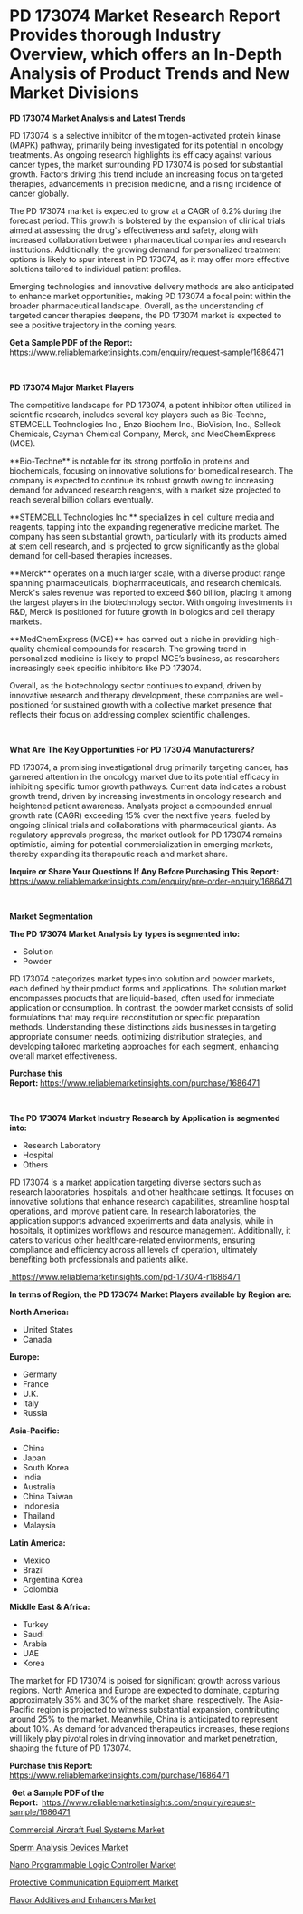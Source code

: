 <p><h1>PD 173074 Market Research Report Provides thorough Industry Overview, which offers an In-Depth Analysis of Product Trends and New Market Divisions</h1></p><p><strong>PD 173074 Market Analysis and Latest Trends</strong></p>
<p><p>PD 173074 is a selective inhibitor of the mitogen-activated protein kinase (MAPK) pathway, primarily being investigated for its potential in oncology treatments. As ongoing research highlights its efficacy against various cancer types, the market surrounding PD 173074 is poised for substantial growth. Factors driving this trend include an increasing focus on targeted therapies, advancements in precision medicine, and a rising incidence of cancer globally.</p><p>The PD 173074 market is expected to grow at a CAGR of 6.2% during the forecast period. This growth is bolstered by the expansion of clinical trials aimed at assessing the drug's effectiveness and safety, along with increased collaboration between pharmaceutical companies and research institutions. Additionally, the growing demand for personalized treatment options is likely to spur interest in PD 173074, as it may offer more effective solutions tailored to individual patient profiles.</p><p>Emerging technologies and innovative delivery methods are also anticipated to enhance market opportunities, making PD 173074 a focal point within the broader pharmaceutical landscape. Overall, as the understanding of targeted cancer therapies deepens, the PD 173074 market is expected to see a positive trajectory in the coming years.</p></p>
<p><strong>Get a Sample PDF of the Report:&nbsp;</strong> <a href="https://www.reliablemarketinsights.com/enquiry/request-sample/1686471?utm_campaign=1496&utm_medium=2&utm_source=Github&utm_content=ia&utm_term=16102024&utm_id=pd-173074">https://www.reliablemarketinsights.com/enquiry/request-sample/1686471</a></p>
<p>&nbsp;</p>
<p><strong>PD 173074 Major Market Players</strong></p>
<p><p>The competitive landscape for PD 173074, a potent inhibitor often utilized in scientific research, includes several key players such as Bio-Techne, STEMCELL Technologies Inc., Enzo Biochem Inc., BioVision, Inc., Selleck Chemicals, Cayman Chemical Company, Merck, and MedChemExpress (MCE). </p><p>**Bio-Techne** is notable for its strong portfolio in proteins and biochemicals, focusing on innovative solutions for biomedical research. The company is expected to continue its robust growth owing to increasing demand for advanced research reagents, with a market size projected to reach several billion dollars eventually.</p><p>**STEMCELL Technologies Inc.** specializes in cell culture media and reagents, tapping into the expanding regenerative medicine market. The company has seen substantial growth, particularly with its products aimed at stem cell research, and is projected to grow significantly as the global demand for cell-based therapies increases.</p><p>**Merck** operates on a much larger scale, with a diverse product range spanning pharmaceuticals, biopharmaceuticals, and research chemicals. Merck's sales revenue was reported to exceed $60 billion, placing it among the largest players in the biotechnology sector. With ongoing investments in R&D, Merck is positioned for future growth in biologics and cell therapy markets.</p><p>**MedChemExpress (MCE)** has carved out a niche in providing high-quality chemical compounds for research. The growing trend in personalized medicine is likely to propel MCE’s business, as researchers increasingly seek specific inhibitors like PD 173074.</p><p>Overall, as the biotechnology sector continues to expand, driven by innovative research and therapy development, these companies are well-positioned for sustained growth with a collective market presence that reflects their focus on addressing complex scientific challenges.</p></p>
<p>&nbsp;</p>
<p><strong>What Are The Key Opportunities For PD 173074 Manufacturers?</strong></p>
<p><p>PD 173074, a promising investigational drug primarily targeting cancer, has garnered attention in the oncology market due to its potential efficacy in inhibiting specific tumor growth pathways. Current data indicates a robust growth trend, driven by increasing investments in oncology research and heightened patient awareness. Analysts project a compounded annual growth rate (CAGR) exceeding 15% over the next five years, fueled by ongoing clinical trials and collaborations with pharmaceutical giants. As regulatory approvals progress, the market outlook for PD 173074 remains optimistic, aiming for potential commercialization in emerging markets, thereby expanding its therapeutic reach and market share.</p></p>
<p><strong>Inquire or Share Your Questions If Any Before Purchasing This Report:</strong> <a href="https://www.reliablemarketinsights.com/enquiry/pre-order-enquiry/1686471?utm_campaign=1496&utm_medium=2&utm_source=Github&utm_content=ia&utm_term=16102024&utm_id=pd-173074">https://www.reliablemarketinsights.com/enquiry/pre-order-enquiry/1686471</a></p>
<p>&nbsp;</p>
<p><strong>Market Segmentation</strong></p>
<p><strong>The PD 173074 Market Analysis by types is segmented into:</strong></p>
<p><ul><li>Solution</li><li>Powder</li></ul></p>
<p><p>PD 173074 categorizes market types into solution and powder markets, each defined by their product forms and applications. The solution market encompasses products that are liquid-based, often used for immediate application or consumption. In contrast, the powder market consists of solid formulations that may require reconstitution or specific preparation methods. Understanding these distinctions aids businesses in targeting appropriate consumer needs, optimizing distribution strategies, and developing tailored marketing approaches for each segment, enhancing overall market effectiveness.</p></p>
<p><strong>Purchase this Report:&nbsp;</strong><a href="https://www.reliablemarketinsights.com/purchase/1686471?utm_campaign=1496&utm_medium=2&utm_source=Github&utm_content=ia&utm_term=16102024&utm_id=pd-173074">https://www.reliablemarketinsights.com/purchase/1686471</a></p>
<p>&nbsp;</p>
<p><strong>The PD 173074 Market Industry Research by Application is segmented into:</strong></p>
<p><ul><li>Research Laboratory</li><li>Hospital</li><li>Others</li></ul></p>
<p><p>PD 173074 is a market application targeting diverse sectors such as research laboratories, hospitals, and other healthcare settings. It focuses on innovative solutions that enhance research capabilities, streamline hospital operations, and improve patient care. In research laboratories, the application supports advanced experiments and data analysis, while in hospitals, it optimizes workflows and resource management. Additionally, it caters to various other healthcare-related environments, ensuring compliance and efficiency across all levels of operation, ultimately benefiting both professionals and patients alike.</p></p>
<p><a href="https://www.reliablemarketinsights.com/pd-173074-r1686471?utm_campaign=1496&utm_medium=2&utm_source=Github&utm_content=ia&utm_term=16102024&utm_id=pd-173074">&nbsp;https://www.reliablemarketinsights.com/pd-173074-r1686471</a></p>
<p><strong>In terms of Region, the PD 173074 Market Players available by Region are:</strong></p>
<p>
    <p> <strong> North America: </strong>
        <ul>
            <li>United States</li>
            <li>Canada</li>
        </ul>
        </p> 
    <p> <strong> Europe: </strong>
        <ul>
            <li>Germany</li>
            <li>France</li>
            <li>U.K.</li>
            <li>Italy</li>
            <li>Russia</li>
        </ul>
        </p> 
    <p> <strong> Asia-Pacific: </strong>
        <ul>
            <li>China</li>
            <li>Japan</li>
            <li>South Korea</li>
            <li>India</li>
            <li>Australia</li>
            <li>China Taiwan</li>
            <li>Indonesia</li>
            <li>Thailand</li>
            <li>Malaysia</li>
        </ul>
        </p> 
    <p> <strong> Latin America: </strong>
        <ul>
            <li>Mexico</li>
            <li>Brazil</li>
            <li>Argentina Korea</li>
            <li>Colombia</li>
        </ul>
        </p> 
    <p> <strong> Middle East & Africa: </strong>
        <ul>
            <li>Turkey</li>
            <li>Saudi</li>
            <li>Arabia</li>
            <li>UAE</li>
            <li>Korea</li>
        </ul>
    </p>
    </p>
<p><p>The market for PD 173074 is poised for significant growth across various regions. North America and Europe are expected to dominate, capturing approximately 35% and 30% of the market share, respectively. The Asia-Pacific region is projected to witness substantial expansion, contributing around 25% to the market. Meanwhile, China is anticipated to represent about 10%. As demand for advanced therapeutics increases, these regions will likely play pivotal roles in driving innovation and market penetration, shaping the future of PD 173074.</p></p>
<p><strong>Purchase this Report: </strong><a href="https://www.reliablemarketinsights.com/purchase/1686471?utm_campaign=1496&utm_medium=2&utm_source=Github&utm_content=ia&utm_term=16102024&utm_id=pd-173074">https://www.reliablemarketinsights.com/purchase/1686471</a></p>
<p>&nbsp;<strong>Get a Sample PDF of the Report:&nbsp;&nbsp;</strong><a href="https://www.reliablemarketinsights.com/enquiry/request-sample/1686471?utm_campaign=1496&utm_medium=2&utm_source=Github&utm_content=ia&utm_term=16102024&utm_id=pd-173074">https://www.reliablemarketinsights.com/enquiry/request-sample/1686471</a></p>
<p><strong></strong></p>
<p><p><a href="https://www.linkedin.com/pulse/commercial-aircraft-fuel-systems-market-maturity-analysis-0cxac?trk=public_post_embed_feed-article-content&utm_campaign=1496&utm_medium=2&utm_source=Github&utm_content=ia&utm_term=16102024&utm_id=pd-173074">Commercial Aircraft Fuel Systems Market</a></p><p><a href="https://www.linkedin.com/pulse/sperm-analysis-devices-market-matrix-applications-types-cagr-elh3c?trk=public_post_embed_feed-article-content&utm_campaign=1496&utm_medium=2&utm_source=Github&utm_content=ia&utm_term=16102024&utm_id=pd-173074">Sperm Analysis Devices Market</a></p><p><a href="https://www.linkedin.com/pulse/future-trends-global-nano-programmable-logic-controller-market-6t4bc?trk=public_post_embed_feed-article-content&utm_campaign=1496&utm_medium=2&utm_source=Github&utm_content=ia&utm_term=16102024&utm_id=pd-173074">Nano Programmable Logic Controller Market</a></p><p><a href="https://www.linkedin.com/pulse/global-protective-communication-equipment-market-trends-analysis-xsamc?trk=public_post_embed_feed-article-content&utm_campaign=1496&utm_medium=2&utm_source=Github&utm_content=ia&utm_term=16102024&utm_id=pd-173074">Protective Communication Equipment Market</a></p><p><a href="https://www.linkedin.com/pulse/emerging-technologies-reshaping-flavor-additives-enhancers-ozryc?trk=public_post_embed_feed-article-content&utm_campaign=1496&utm_medium=2&utm_source=Github&utm_content=ia&utm_term=16102024&utm_id=pd-173074">Flavor Additives and Enhancers Market</a></p></p>